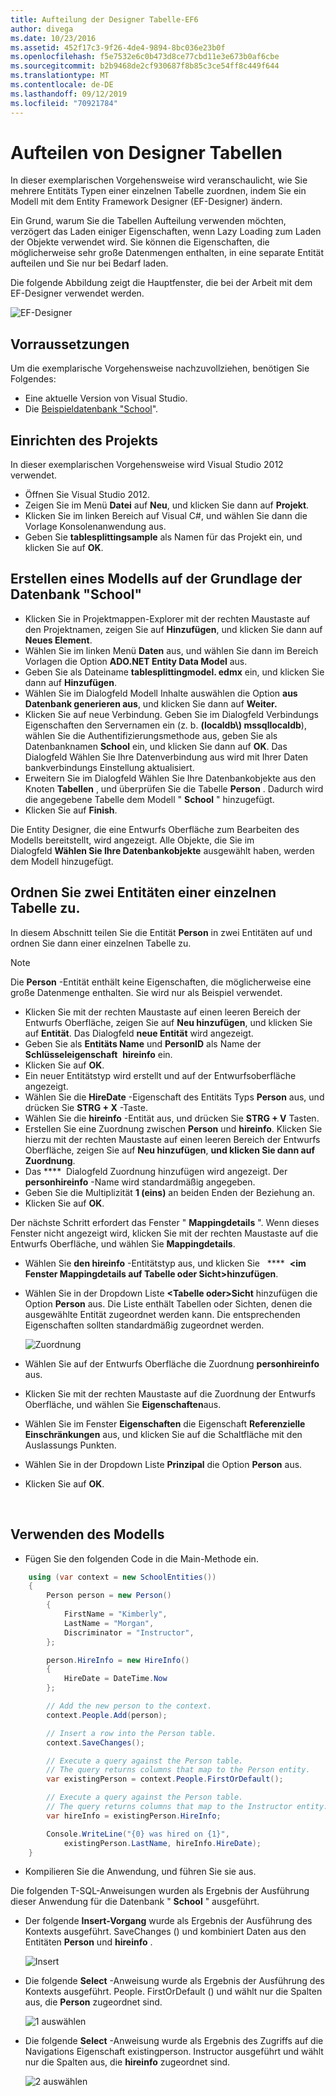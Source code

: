 ```yaml
---
title: Aufteilung der Designer Tabelle-EF6
author: divega
ms.date: 10/23/2016
ms.assetid: 452f17c3-9f26-4de4-9894-8bc036e23b0f
ms.openlocfilehash: f5e7532e6c0b473d8ce77cbd11e3e673b0af6cbe
ms.sourcegitcommit: b2b9468de2cf930687f8b85c3ce54ff8c449f644
ms.translationtype: MT
ms.contentlocale: de-DE
ms.lasthandoff: 09/12/2019
ms.locfileid: "70921784"
---
```

# <a name="designer-table-splitting"></a>Aufteilen von Designer Tabellen
In dieser exemplarischen Vorgehensweise wird veranschaulicht, wie Sie mehrere Entitäts Typen einer einzelnen Tabelle zuordnen, indem Sie ein Modell mit dem Entity Framework Designer (EF-Designer) ändern.

Ein Grund, warum Sie die Tabellen Aufteilung verwenden möchten, verzögert das Laden einiger Eigenschaften, wenn Lazy Loading zum Laden der Objekte verwendet wird. Sie können die Eigenschaften, die möglicherweise sehr große Datenmengen enthalten, in eine separate Entität aufteilen und Sie nur bei Bedarf laden.

Die folgende Abbildung zeigt die Hauptfenster, die bei der Arbeit mit dem EF-Designer verwendet werden.

![EF-Designer](~/ef6/media/efdesigner.png)

## <a name="prerequisites"></a>Vorraussetzungen

Um die exemplarische Vorgehensweise nachzuvollziehen, benötigen Sie Folgendes:

- Eine aktuelle Version von Visual Studio.
- Die [Beispieldatenbank "School](~/ef6/resources/school-database.md)".

## <a name="set-up-the-project"></a>Einrichten des Projekts

In dieser exemplarischen Vorgehensweise wird Visual Studio 2012 verwendet.

-   Öffnen Sie Visual Studio 2012.
-   Zeigen Sie im Menü **Datei** auf **Neu**, und klicken Sie dann auf **Projekt**.
-   Klicken Sie im linken Bereich auf Visual C\#, und wählen Sie dann die Vorlage Konsolenanwendung aus.
-   Geben Sie **tablesplittingsample** als Namen für das Projekt ein, und klicken Sie auf **OK**.

## <a name="create-a-model-based-on-the-school-database"></a>Erstellen eines Modells auf der Grundlage der Datenbank "School"

-   Klicken Sie in Projektmappen-Explorer mit der rechten Maustaste auf den Projektnamen, zeigen Sie auf **Hinzufügen**, und klicken Sie dann auf **Neues Element**.
-   Wählen Sie im linken Menü **Daten** aus, und wählen Sie dann im Bereich Vorlagen die Option **ADO.NET Entity Data Model** aus.
-   Geben Sie als Dateiname **tablesplittingmodel. edmx** ein, und klicken Sie dann auf **Hinzufügen**.
-   Wählen Sie im Dialogfeld Modell Inhalte auswählen die Option **aus Datenbank generieren aus**, und klicken Sie dann auf **Weiter.**
-   Klicken Sie auf neue Verbindung. Geben Sie im Dialogfeld Verbindungs Eigenschaften den Servernamen ein (z. b. **(localdb\\) mssqllocaldb**), wählen Sie die Authentifizierungsmethode aus, geben Sie als Datenbanknamen **School** ein, und klicken Sie dann auf **OK**.
    Das Dialogfeld Wählen Sie Ihre Datenverbindung aus wird mit Ihrer Daten bankverbindungs Einstellung aktualisiert.
-   Erweitern Sie im Dialogfeld Wählen Sie Ihre Datenbankobjekte aus den Knoten **Tabellen** , und überprüfen Sie die Tabelle **Person** . Dadurch wird die angegebene Tabelle dem Modell " **School** " hinzugefügt.
-   Klicken Sie auf **Finish**.

Die Entity Designer, die eine Entwurfs Oberfläche zum Bearbeiten des Modells bereitstellt, wird angezeigt. Alle Objekte, die Sie im Dialogfeld **Wählen Sie Ihre Datenbankobjekte** ausgewählt haben, werden dem Modell hinzugefügt.

## <a name="map-two-entities-to-a-single-table"></a>Ordnen Sie zwei Entitäten einer einzelnen Tabelle zu.

In diesem Abschnitt teilen Sie die Entität **Person** in zwei Entitäten auf und ordnen Sie dann einer einzelnen Tabelle zu.

> [!NOTE]
> Die **Person** -Entität enthält keine Eigenschaften, die möglicherweise eine große Datenmenge enthalten. Sie wird nur als Beispiel verwendet.

-   Klicken Sie mit der rechten Maustaste auf einen leeren Bereich der Entwurfs Oberfläche, zeigen Sie auf **Neu hinzufügen**, und klicken Sie auf **Entität**.
    Das Dialogfeld **neue Entität** wird angezeigt.
-   Geben Sie als **Entitäts Name** und **PersonID** als Name der **Schlüsseleigenschaft**  **hireinfo** ein.
-   Klicken Sie auf **OK**.
-   Ein neuer Entitätstyp wird erstellt und auf der Entwurfsoberfläche angezeigt.
-   Wählen Sie die **HireDate** -Eigenschaft des Entitäts Typs **Person** aus, und drücken Sie **STRG + X** -Taste.
-   Wählen Sie die **hireinfo** -Entität aus, und drücken Sie **STRG + V** Tasten.
-   Erstellen Sie eine Zuordnung zwischen **Person** und **hireinfo**. Klicken Sie hierzu mit der rechten Maustaste auf einen leeren Bereich der Entwurfs Oberfläche, zeigen Sie auf **Neu hinzufügen**, **und klicken Sie dann auf Zuordnung**.
-   Das ****  Dialogfeld Zuordnung hinzufügen wird angezeigt. Der **personhireinfo** -Name wird standardmäßig angegeben.
-   Geben Sie die Multiplizität **1 (eins)** an beiden Enden der Beziehung an.
-   Klicken Sie auf **OK**.

Der nächste Schritt erfordert das Fenster " **Mappingdetails** ". Wenn dieses Fenster nicht angezeigt wird, klicken Sie mit der rechten Maustaste auf die Entwurfs Oberfläche, und wählen Sie **Mappingdetails**.

-   Wählen Sie **den hireinfo** -Entitätstyp aus, und klicken Sie   ****  **&lt;im Fenster Mappingdetails auf Tabelle oder Sicht&gt;hinzufügen**.
-   Wählen Sie in der Dropdown Liste  **&lt;Tabelle oder&gt;Sicht** hinzufügen die Option **Person** aus. Die Liste enthält Tabellen oder Sichten, denen die ausgewählte Entität zugeordnet werden kann.
    Die entsprechenden Eigenschaften sollten standardmäßig zugeordnet werden.

    ![Zuordnung](~/ef6/media/mapping.png)

-   Wählen Sie auf der Entwurfs Oberfläche die Zuordnung **personhireinfo** aus.
-   Klicken Sie mit der rechten Maustaste auf die Zuordnung der Entwurfs Oberfläche, und wählen Sie **Eigenschaften**aus.
-   Wählen Sie im Fenster **Eigenschaften** die Eigenschaft **Referenzielle Einschränkungen** aus, und klicken Sie auf die Schaltfläche mit den Auslassungs Punkten.
-   Wählen Sie in der Dropdown Liste **Prinzipal** die Option **Person** aus.
-   Klicken Sie auf **OK**.

 

## <a name="use-the-model"></a>Verwenden des Modells

-   Fügen Sie den folgenden Code in die Main-Methode ein.

``` csharp
    using (var context = new SchoolEntities())
    {
        Person person = new Person()
        {
            FirstName = "Kimberly",
            LastName = "Morgan",
            Discriminator = "Instructor",
        };

        person.HireInfo = new HireInfo()
        {
            HireDate = DateTime.Now
        };

        // Add the new person to the context.
        context.People.Add(person);

        // Insert a row into the Person table.  
        context.SaveChanges();

        // Execute a query against the Person table.
        // The query returns columns that map to the Person entity.
        var existingPerson = context.People.FirstOrDefault();

        // Execute a query against the Person table.
        // The query returns columns that map to the Instructor entity.
        var hireInfo = existingPerson.HireInfo;

        Console.WriteLine("{0} was hired on {1}",
            existingPerson.LastName, hireInfo.HireDate);
    }
```
-   Kompilieren Sie die Anwendung, und führen Sie sie aus.

Die folgenden T-SQL-Anweisungen wurden als Ergebnis der Ausführung dieser Anwendung für die Datenbank " **School** " ausgeführt. 

-   Der folgende **Insert-Vorgang** wurde als Ergebnis der Ausführung des Kontexts ausgeführt. SaveChanges () und kombiniert Daten aus den Entitäten **Person** und **hireinfo** .

    ![Insert](~/ef6/media/insert.png)

-   Die folgende **Select** -Anweisung wurde als Ergebnis der Ausführung des Kontexts ausgeführt. People. FirstOrDefault () und wählt nur die Spalten aus, die **Person** zugeordnet sind.

    ![1 auswählen](~/ef6/media/select1.png)

-   Die folgende **Select** -Anweisung wurde als Ergebnis des Zugriffs auf die Navigations Eigenschaft existingperson. Instructor ausgeführt und wählt nur die Spalten aus, die **hireinfo** zugeordnet sind.

    ![2 auswählen](~/ef6/media/select2.png)
